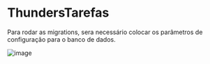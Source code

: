 # ThundersTarefas
Para rodar as migrations, sera necessário colocar os parâmetros de configuração para o banco de dados.

![image](https://github.com/jefersonsilva90/ThundersTarefas/assets/59983910/cda684ed-15dd-4f4b-b625-74a5982978ad)
